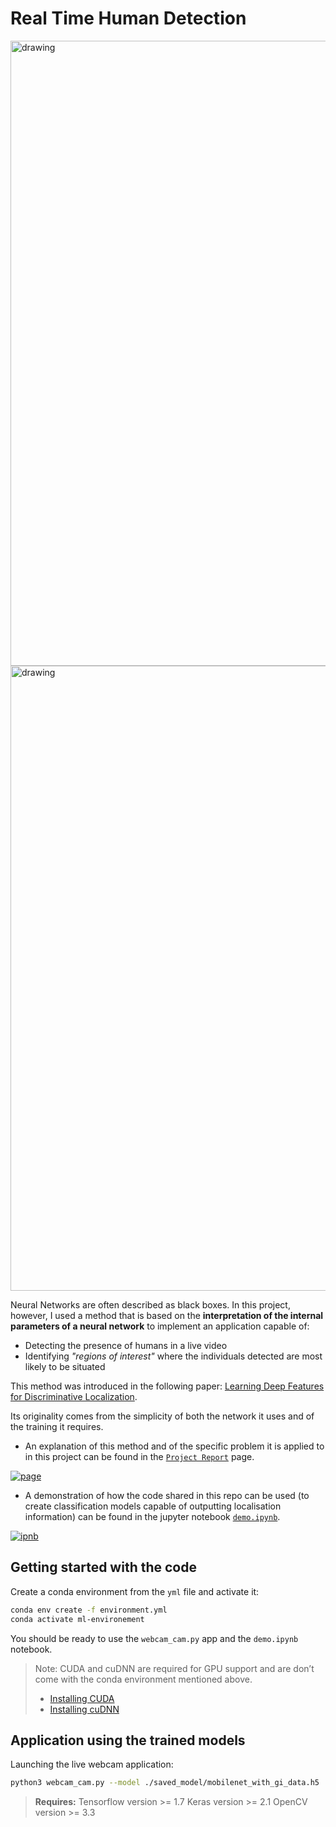 
# Real Time Human Detection

<img src="https://media.giphy.com/media/3JU7xOanvSnCBKbUhK/giphy.gif" alt="drawing" width="1000"/>


<img src="https://i.imgur.com/RCcHhj8.jpg" alt="drawing" width="1000"/>

Neural Networks are often described as black boxes. In this project, however, I used a method that is based on the **interpretation of the internal parameters of a neural network** to implement an application capable of:
- Detecting the presence of humans in a live video
- Identifying *"regions of interest"* where the individuals detected are most likely to be situated

This method was introduced in the following paper: [Learning Deep Features for Discriminative Localization](http://cnnlocalization.csail.mit.edu/Zhou_Learning_Deep_Features_CVPR_2016_paper.pdf).

Its originality comes from the simplicity of both the network it uses and of the training it requires.

- An explanation of this method and of the specific problem it is applied to in this project can be found in the [`Project Report`](https://selim78.github.io/real-time-human-detection/) page.

[![page](https://i.imgur.com/XP6aiLH.png)](https://selim78.github.io/real-time-human-detection/)

- A demonstration of how the code shared in this repo can be used (to create classification models capable of outputting localisation information) can be found in the jupyter notebook [`demo.ipynb`](https://nbviewer.jupyter.org/github/Selim78/real-time-human-detection/blob/master/demo.ipynb).

[![ipnb](https://i.imgur.com/mYZfwXl.png)](https://nbviewer.jupyter.org/github/Selim78/real-time-human-detection/blob/master/demo.ipynb)

## Getting started with the code

Create a conda environment from the `yml` file and activate it:

``` bash
conda env create -f environment.yml
conda activate ml-environement
```

You should be ready to use the `webcam_cam.py` app and the `demo.ipynb` notebook.

> Note: CUDA and cuDNN are required for GPU support and are don’t come with the conda environment mentioned above.
>- [Installing CUDA](https://docs.nvidia.com/cuda/cuda-installation-guide-linux/index.html)
>- [Installing cuDNN](https://docs.nvidia.com/deeplearning/sdk/cudnn-install/index.html)


## Application using the trained models

Launching the live webcam application:

``` sh
python3 webcam_cam.py --model ./saved_model/mobilenet_with_gi_data.h5
```

>**Requires:**
>Tensorflow version     >= 1.7
>Keras version         >= 2.1
>OpenCV version         >= 3.3
